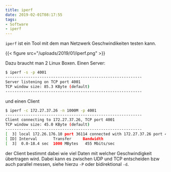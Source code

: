 ```yaml
---
title: iperf
date: 2019-02-01T08:17:55
tags:
- Software
- iperf
---
```


`iperf` ist ein Tool mit dem man Netzwerk Geschwindikeiten testen kann.

{{< figure src="/uploads/2019/01/iperf.png" >}}

Dazu braucht man 2 Linux Boxen. Einen Server:

``` bash
$ iperf -s -p 4001
------------------------------------------------------------
Server listening on TCP port 4001
TCP window size: 85.3 KByte (default)
------------------------------------------------------------
```

und einen Client

``` bash
$ iperf -c 172.27.37.26 -n 1000M -p 4001
------------------------------------------------------------
Client connecting to 172.27.37.26, TCP port 4001
TCP window size: 45.0 KByte (default)
------------------------------------------------------------
[  3] local 172.26.176.10 port 36114 connected with 172.27.37.26 port 4001
[ ID] Interval       Transfer     Bandwidth
[  3]  0.0-18.4 sec  1000 MBytes   455 Mbits/sec
```

der Client bestimmt dabei wie viel Daten mit welcher Geschwindigkeit
übertragen wird. Dabei kann es zwischen UDP und TCP entscheiden bzw auch
parallel messen, siehe hierzu `-P` oder bidirektional `-d`.
